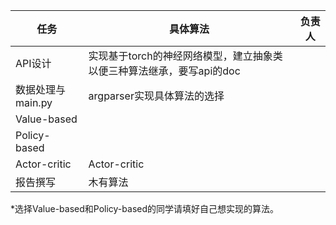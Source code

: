 | 任务              | 具体算法                                                     | 负责人 |
| ----------------- | ------------------------------------------------------------ | ------ |
| API设计           | 实现基于torch的神经网络模型，建立抽象类以便三种算法继承，要写api的doc |        |
| 数据处理与main.py | argparser实现具体算法的选择                                  |        |
| Value-based       |                                                              |        |
| Policy-based      |                                                              |        |
| Actor-critic      | Actor-critic                                                 |        |
| 报告撰写          | 木有算法                                                     |        |

*选择Value-based和Policy-based的同学请填好自己想实现的算法。
